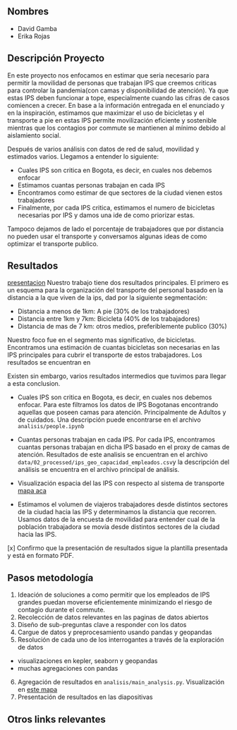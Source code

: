 ## Nombres

- David Gamba
- Erika Rojas

## Descripción Proyecto

En este proyecto nos enfocamos en estimar que seria necesario para permitir la movilidad de personas que trabajan IPS que creemos criticas para controlar la pandemia(con camas y disponibilidad de atención). Ya que estas IPS deben funcionar a tope, especialmente cuando las cifras de casos comiencen a crecer. En base a la información entregada en el enunciado y en la inspiración, estimamos que maximizar el uso de bicicletas y el transporte a pie en estas IPS permite movilización eficiente y sostenible mientras que los contagios por commute se mantienen al mínimo debido al aislamiento social.

Después de varios análisis con datos de red de salud, movilidad y estimados varios. Llegamos a entender lo siguiente:
- Cuales IPS son critica en Bogota, es decir, en cuales nos debemos enfocar
- Estimamos cuantas personas trabajan en cada IPS
- Encontramos como estimar de que sectores de la ciudad vienen estos trabajadores
- Finalmente, por cada IPS critica, estimamos el numero de bicicletas necesarias por IPS y damos una ide de como priorizar estas.

Tampoco dejamos de lado el porcentaje de trabajadores que por distancia no pueden usar el transporte y conversamos algunas ideas de como optimizar el transporte publico.

## Resultados

[presentacion](https://docs.google.com/presentation/d/1gr18yqET_lNmNSaD21YVRQlNYzfcM1xZo-BEku6cAuA/edit?usp=sharing)
Nuestro trabajo tiene dos resultados principales. El primero es un esquema para la organización del transporte del personal basado en la distancia a la que viven de la ips, dad por la siguiente segmentación:
- Distancia a menos de 1km: A pie (30% de los trabajadores)
- Distancia entre 1km y 7km: Bicicleta (40% de los trabajadores)
- Distancia de mas de 7 km: otros medios, preferiblemente publico (30%)

Nuestro foco fue en el segmento mas significativo, de bicicletas. Encontramos una estimación de cuantas bicicletas son necesarias en las IPS principales para cubrir el transporte de estos trabajadores. Los resultados se encuentran en

Existen sin embargo, varios resultados intermedios que tuvimos para llegar a esta conclusion.
- Cuales IPS son critica en Bogota, es decir, en cuales nos debemos enfocar.
Para este filtramos los datos de IPS Bogotanas encontrando aquellas que poseen camas para atención. Principalmente de Adultos y de cuidados. Una descripción puede encontrarse en el archivo `analisis/people.ipynb`

- Cuantas personas trabajan en cada IPS. Por cada IPS, encontramos cuantas personas trabajan en dicha IPS basado en el proxy de camas de atención.
Resultados de este analisis se encuentran en el archivo `data/02_processed/ips_geo_capacidad_empleados.csv`y la descripción del análisis se encuentra en el archivo principal de análisis.

- Visualización espacia del las IPS con respecto al sistema de transporte [mapa aca](https://kepler.gl/demo/map?mapUrl=https://dl.dropboxusercontent.com/s/07sv673fqhm2wzf/ips_estaciones.json)

- Estimamos el volumen de viajeros trabajadores desde distintos sectores de la ciudad hacia las IPS y determinamos la distancia que recorren.
Usamos datos de la encuesta de movilidad para entender cual de la población trabajadora se movía desde distintos sectores de la ciudad hacia las IPS.

[x] Confirmo que la presentación de resultados sigue la plantilla presentada y está en formato PDF.

## Pasos metodología

1. Ideación de soluciones a como permitir que los empleados de IPS grandes puedan moverse eficientemente minimizando el riesgo de contagio durante el commute.
2. Recolección de datos relevantes en las paginas de datos abiertos
3. Diseño de sub-preguntas clave a responder con los datos
4. Cargue de datos y preprocesamiento usando pandas y geopandas
5. Resolución de cada uno de los interrogantes a través de la exploración de datos
  - visualizaciones en kepler, seaborn y geopandas
  - muchas agregaciones con pandas
6. Agregación de resultados en `analisis/main_analysis.py`. Visualización en [este mapa](https://kepler.gl/demo/map?mapUrl=https://dl.dropboxusercontent.com/s/ifuy6lm4f727njg/bicicletas_por_ips.json)
7. Presentación de resultados en las diapositivas

## Otros links relevantes
